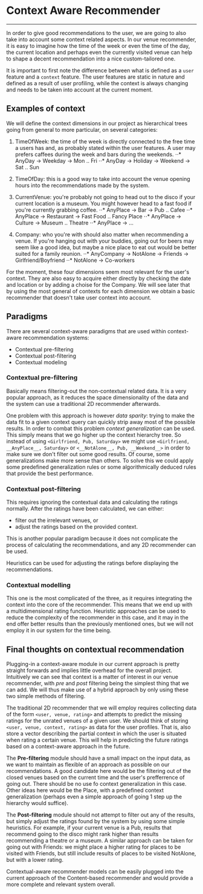 # Context Aware Recommender
---

In order to give good recommendations to the user, we are going to also take into account some context related aspects. In our venue recommender, it is easy to imagine how the time of the week or even the time of the day, the current location and perhaps even the currently visited venue can help to shape a decent recommendation into a nice custom-tailored one.

It is important to first note the difference between what is defined as a `user` feature and a `context` feature. The user features are static in nature and defined as a result of user profiling, while the context is always changing and needs to be taken into account at the current moment.


## Examples of context

We will define the context dimensions in our project as hierarchical trees going from general to more particular, on several categories:

1. TimeOfWeek: the time of the week is directly connected to the free time a users has and, as probably stated within the user features. A user may prefers caffees during the week and bars during the weekends.
⋅⋅* AnyDay -> Weekday -> Mon .. Fri
⋅⋅* AnyDay -> Holiday -> Weekend -> Sat .. Sun

2. TimeOfDay: this is a good way to take into account the venue opening hours into the recommendations made by the system.

3. CurrentVenue: you're probably not going to head out to the disco if your current location is a museum. You might however head to a fast food if you're currently grabbing coffee.
⋅⋅* AnyPlace -> Bar -> Pub .. Cafee
⋅⋅* AnyPlace -> Restaurant -> Fast Food .. Fancy Place
⋅⋅* AnyPlace -> Culture -> Museum .. Theatre
⋅⋅* AnyPlace -> ...

4. Company: who you're with should also matter when recommending a venue. If you're hanging out with your buddies, going out for beers may seem like a good idea, but maybe a nice place to eat out would be better suited for a family reunion.
⋅⋅* AnyCompany -> NotAlone -> Friends -> Girlfriend/Boyfriend
⋅⋅* NotAlone -> Co-workers

For the moment, these four dimensions seem most relevant for the user's context. They are also easy to acquire either directly by checking the date and location or by adding a choise for the Company. We will see later that by using the most general of contexts for each dimension we obtain a basic recommender that doesn't take user context into account.


## Paradigms

There are several context-aware paradigms that are used within context-aware recommendation systems:
* Contextual pre-filtering
* Contextual post-filtering
* Contextual modeling


### Contextual pre-filtering

Basically means filtering-out the non-contextual related data. It is a very popular approach, as it reduces the space dimensionality of the data and the system can use a traditional 2D recommender afterwards. 

One problem with this approach is however _data sparity_: trying to make the data fit to a given context query can quickly strip away most of the possible results. In order to combat this problem _context generalization_ can be used. This simply means that we go higher up the context hierarchy tree. So instead of using `<Girlfriend, Pub, Saturday>` we might use `<Girlfriend, __AnyPlace__, Saturday>` or `<__NotAlone__, Pub, __Weekend__>` in order to make sure we don't filter out some good results. Of course, some generalizations make more sense than others. To solve this we could apply some predefined generalization rules or some algorithmically deduced rules that provide the best performance.


### Contextual post-filtering

This requires ignoring the contextual data and calculating the ratings normally. After the ratings have been calculated, we can either:
* filter out the irrelevant venues, or
* adjust the ratings
based on the provided context.

This is another popular paradigm because it does not complicate the process of calculating the recommendations, and any 2D recommender can be used.

Heuristics can be used for adjusting the ratings before displaying the recommendations.


### Contextual modelling

This one is the most complicated of the three, as it requires integrating the context into the core of the recommender. This means that we end up with a multidimensional rating function. Heuristic approaches can be used to reduce the complexity of the recommender in this case, and it may in the end offer better results than the previously mentioned ones, but we will not employ it in our system for the time being.


## Final thoughts on contextual recommendation

Plugging-in a context-aware module in our current approach is pretty straight forwards and implies little overhead for the overall project. Intuitively we can see that context is a matter of interest in our venue recommender, with _pre_ and _post_ filtering being the simplest thing that we can add. We will thus make use of a hybrid approach by only using these two simple methods of filtering.

The traditional 2D recommender that we will employ requires collecting data of the form `<user, venue, rating>` and attempts to predict the missing ratings for the unrated venues of a given user. We should think of storing `<user, venue, context, rating>` as data for the user profiles. That is, also store a vector describing the partial context in which the user is situated when rating a certain venue. This will help in predicting the future ratings based on a context-aware approach in the future.

The __Pre-filtering__ module should have a small impact on the input data, as we want to maintain as flexible of an approach as possible on our recommendations. A good candidate here would be the filtering out of the closed venues based on the current time and the user's prefferrence of going out. There should be no use fo context generalization in this case. Other ideas here would be the Place, with a predefined context generalization (perhaps even a simple approach of going 1 step up the hierarchy would suffice).

The __Post-filtering__ module should not attempt to filter out any of the results, but simply adjust the ratings found by the system by using some simple heuristics. For example, if your current venue is a Pub, results that recommend going to the disco might rank higher than results recommending a theatre or a museum. A similar approach can be taken for going out with Friends: we might place a higher rating for places to be visited with Friends, but still include results of places to be visited NotAlone, but with a lower rating.

Contextual-aware recommender models can be easily plugged into the current approach of the Content-based recommender and would provide a more complete and relevant system overall.